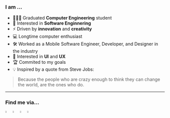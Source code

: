 ### I am ...
- 👨🏻‍💻 Graduated **Computer Engineering** student
- 👾 Interested in **Software Enginnering**
- ⚡ Driven by **innovation** and **creativity**
- 💻 Longtime computer enthusiast
- 🛠 Worked as a Mobile Software Engineer, Developer, and Designer in the industry
- 📱 Interested in **UI** and **UX**
- 🏆 Commited to my goals
- 💡 Inspired by a quote from Steve Jobs:
> Because the people who are crazy enough to think they can change the world, are the ones who do.


---

### Find me via...

<p align="left">  
  <a href="mailto: navidallgray@gmail.com">
        <img align="left" 
             alt="email"
             title="Email"
             width="4%" 
             src="https://cdn0.iconfinder.com/data/icons/apple-apps/100/Apple_Mail-512.png">
    </a>
  
  <a href="https://www.linkedin.com/in/Navid-All-Gharaee">
        <img align="left" 
             alt="linkedin" 
             title="LinkedIn"
             width="4%" 
             src="https://cdn1.iconfinder.com/data/icons/social-networks-15/512/LinkedIn_social_network_logo-1024.png">
    </a>
    
  <a href="https://twitter.com/navid_ag/">
      <img align="left" 
           alt="twitter" 
           title="Twitter"
           width="4%" 
           src="https://cdn4.iconfinder.com/data/icons/social-media-flat-7/64/Social-media_Twitter-1024.png">
    </a>
   
  
   <a href="https://medium.com/@TheUnitedTwins/">
      <img align="left" 
           alt="medium" 
           title="medium"
           width="4%" 
           src="https://cdn3.iconfinder.com/data/icons/remixicon-logos/24/medium-fill-512.png">
    </a>
    
</p>

</br>
</br>

              
